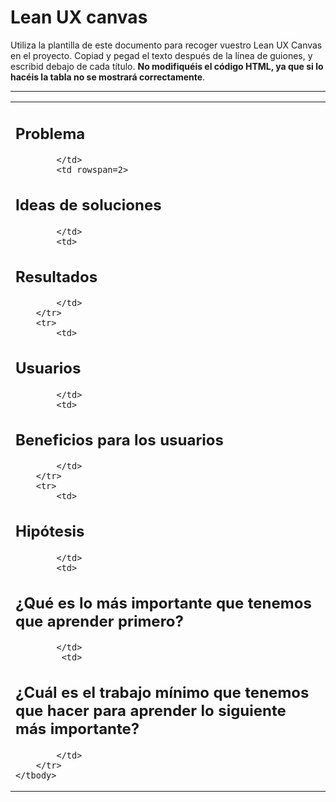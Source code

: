 # Lean UX canvas

Utiliza la plantilla de este documento para recoger vuestro Lean UX Canvas en el proyecto. Copiad y pegad el texto después de la línea de guiones, y escribid debajo de cada título. **No modifiquéis el código HTML, ya que si lo hacéis la tabla no se mostrará correctamente**.

--------------

<table markdown="1">
    <tbody>
        <tr>
            <td>

## Problema

            </td>
            <td rowspan=2>

## Ideas de soluciones

            </td>
            <td>

## Resultados

            </td>
        </tr>
        <tr>
            <td>

## Usuarios

            </td>
            <td>

## Beneficios para los usuarios

            </td>
        </tr>
        <tr>
            <td>

## Hipótesis  

            </td>
            <td>

## ¿Qué es lo más importante que tenemos que aprender primero?

            </td>
             <td>

## ¿Cuál es el trabajo mínimo que tenemos que hacer para aprender lo siguiente más importante?

            </td>
        </tr>
    </tbody>
</table>